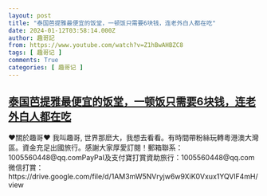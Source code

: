 ```yaml
---
layout: post
title: "泰国芭提雅最便宜的饭堂，一顿饭只需要6块钱，连老外白人都在吃"
date: 2024-01-12T03:58:14.000Z
author: 趣哥記
from: https://www.youtube.com/watch?v=Z1hBwAHBZC8
tags: [ 趣哥记 ]
comments: True
categories: [ 趣哥记 ]
---
```

<!--1705031894000-->
[泰国芭提雅最便宜的饭堂，一顿饭只需要6块钱，连老外白人都在吃](https://www.youtube.com/watch?v=Z1hBwAHBZC8)
------

<div>
♥關於趣哥♥ 我叫趣哥, 世界那麽大，我想去看看。有時間帶粉絲玩轉粵港澳大灣區。資金充足出國旅行。感謝大家厚愛訂閱！郵箱聯系：1005560448@qq.comPayPaI及支付寶打賞資助旅行：1005560448@qq.com微信打賞：https://drive.google.com/file/d/1AM3mW5NVryjw6w9XiK0Vxux1YQVlF4mH/view
</div>
